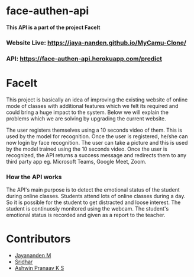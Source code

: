 # face-authen-api
**This API is a part of the project FaceIt**
### Website Live: https://jaya-nanden.github.io/MyCamu-Clone/
### API: https://face-authen-api.herokuapp.com/predict

# FaceIt
This project is basically an idea of improving the existing website of online mode of classes with additional features which we felt its required and could bring a huge impact to 
the system. Below we will explain the problems which we are solving by upgrading the current website.

The user registers themselves using a 10 seconds video of them. This is used by the model for recognition. Once the user is registered, he/she can now login by face recognition.
The user can take a picture and this is used by the model trained using the 10 seconds video. Once the user is recognized, the API returns a success message and redirects them to any third party app eg. Microsoft Teams, Google Meet, Zoom.

### How the API works
The API's main purpose is to detect the emotional status of the student during online classes. Students attend lots of online classes during a day. So it is possible for the student to get distracted and loose interest. The student is continuosly monitored using the webcam. The student's emotional status is recorded and given as a report to the teacher.

# Contributors
* [Jayananden M](https://github.com/jaya-nanden)
* [Sridhar](https://github.com/Sridhar0519)
* [Ashwin Pranaav K S](https://github.com/AshwinPranaav)
